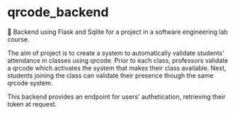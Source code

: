 # qrcode_backend

:calling: Backend using Flask and Sqlite for a project in a software engineering lab course.

The aim of project is to create a system to automatically validate students' attendance in classes using qrcode.
Prior to each class, professors validate a qrcode which activates the system that makes their class available. Next, students joining the class can validate their presence though the same qrcode system.

This backend provides an endpoint for users' authetication, retrieving their token at request.
